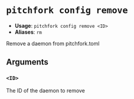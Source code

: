 # `pitchfork config remove`

- **Usage**: `pitchfork config remove <ID>`
- **Aliases**: `rm`

Remove a daemon from pitchfork.toml

## Arguments

### `<ID>`

The ID of the daemon to remove
